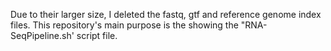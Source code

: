 Due to their larger size, I deleted the fastq, gtf and reference genome index files. This repository's main purpose is the showing the "RNA-SeqPipeline.sh' script file.
